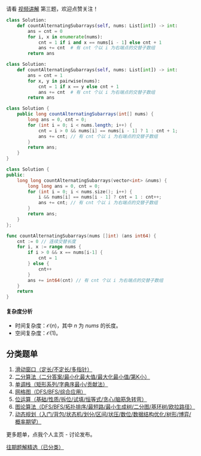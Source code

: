请看 [视频讲解](https://www.bilibili.com/video/BV1fq421A7CY/) 第三题，欢迎点赞关注！

```py [sol-Python3]
class Solution:
    def countAlternatingSubarrays(self, nums: List[int]) -> int:
        ans = cnt = 0
        for i, x in enumerate(nums):
            cnt = 1 if i and x == nums[i - 1] else cnt + 1
            ans += cnt  # 有 cnt 个以 i 为右端点的交替子数组
        return ans
```

```py [sol-Python3 pairwise]
class Solution:
    def countAlternatingSubarrays(self, nums: List[int]) -> int:
        ans = cnt = 1
        for x, y in pairwise(nums):
            cnt = 1 if x == y else cnt + 1
            ans += cnt  # 有 cnt 个以 i 为右端点的交替子数组
        return ans
```

```java [sol-Java]
class Solution {
    public long countAlternatingSubarrays(int[] nums) {
        long ans = 0, cnt = 0;
        for (int i = 0; i < nums.length; i++) {
            cnt = i > 0 && nums[i] == nums[i - 1] ? 1 : cnt + 1;
            ans += cnt; // 有 cnt 个以 i 为右端点的交替子数组
        }
        return ans;
    }
}
```

```cpp [sol-C++]
class Solution {
public:
    long long countAlternatingSubarrays(vector<int> &nums) {
        long long ans = 0, cnt = 0;
        for (int i = 0; i < nums.size(); i++) {
            i && nums[i] == nums[i - 1] ? cnt = 1 : cnt++;
            ans += cnt; // 有 cnt 个以 i 为右端点的交替子数组
        }
        return ans;
    }
};
```

```go [sol-Go]
func countAlternatingSubarrays(nums []int) (ans int64) {
	cnt := 0 // 连续交替长度
	for i, x := range nums {
		if i > 0 && x == nums[i-1] {
			cnt = 1
		} else {
			cnt++
		}
		ans += int64(cnt) // 有 cnt 个以 i 为右端点的交替子数组
	}
	return
}
```

#### 复杂度分析

- 时间复杂度：$\mathcal{O}(n)$，其中 $n$ 为 $\textit{nums}$ 的长度。
- 空间复杂度：$\mathcal{O}(1)$。

## 分类题单

1. [滑动窗口（定长/不定长/多指针）](https://leetcode.cn/circle/discuss/0viNMK/)
2. [二分算法（二分答案/最小化最大值/最大化最小值/第K小）](https://leetcode.cn/circle/discuss/SqopEo/)
3. [单调栈（矩形系列/字典序最小/贡献法）](https://leetcode.cn/circle/discuss/9oZFK9/)
4. [网格图（DFS/BFS/综合应用）](https://leetcode.cn/circle/discuss/YiXPXW/)
5. [位运算（基础/性质/拆位/试填/恒等式/贪心/脑筋急转弯）](https://leetcode.cn/circle/discuss/dHn9Vk/)
6. [图论算法（DFS/BFS/拓扑排序/最短路/最小生成树/二分图/基环树/欧拉路径）](https://leetcode.cn/circle/discuss/01LUak/)
7. [动态规划（入门/背包/状态机/划分/区间/状压/数位/数据结构优化/树形/博弈/概率期望）](https://leetcode.cn/circle/discuss/tXLS3i/)

更多题单，点我个人主页 - 讨论发布。

[往期题解精选（已分类）](https://github.com/EndlessCheng/codeforces-go/blob/master/leetcode/SOLUTIONS.md)
